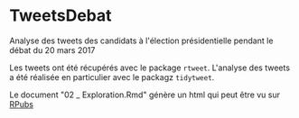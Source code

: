 # TweetsDebat
Analyse des tweets des candidats à l'élection présidentielle pendant le débat du 20 mars 2017

Les tweets ont été récupérés avec le package `rtweet`. 
L'analyse des tweets a été réalisée en particulier avec le packagz `tidytweet`.

Le document "02 _ Exploration.Rmd" génère un html qui peut être vu sur [RPubs](http://rpubs.com/FlorianGD/TweetsDebats)
